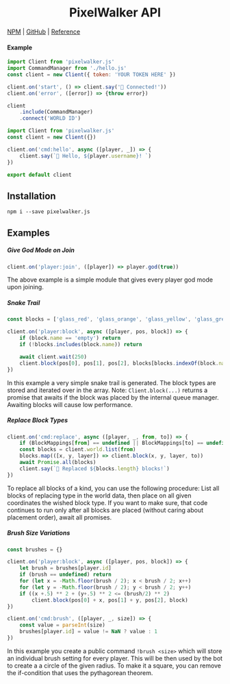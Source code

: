 
<center><h1>PixelWalker API</h1></center>

[NPM](https://www.npmjs.com/package/pixelwalker.js) | [GitHub](https://github.com/Anatoly03/pixelwalker.js) | [Reference](REFERENCE.md)

#### Example

```js
import Client from 'pixelwalker.js'
import CommandManager from './hello.js'
const client = new Client({ token: 'YOUR TOKEN HERE' })

client.on('start', () => client.say('🤖 Connected!'))
client.on('error', ([error]) => {throw error})

client
    .include(CommandManager)
    .connect('WORLD ID')
```

```js
import Client from 'pixelwalker.js'
const client = new Client({})

client.on('cmd:hello', async ([player, _]) => {
    client.say(`🤖 Hello, ${player.username}! `)
})

export default client
```

## Installation
```
npm i --save pixelwalker.js
```

## Examples

##### Give God Mode on Join

```js
client.on('player:join', ([player]) => player.god(true))
```

The above example is a simple module that gives every player god mode upon joining.

##### Snake Trail

```js
const blocks = ['glass_red', 'glass_orange', 'glass_yellow', 'glass_green', 'glass_cyan', 'glass_blue', 'glass_purple', 'glass_magenta', 0]

client.on('player:block', async ([player, pos, block]) => {
    if (block.name == 'empty') return
    if (!blocks.includes(block.name)) return

    await client.wait(250)
    client.block(pos[0], pos[1], pos[2], blocks[blocks.indexOf(block.name) + 1])
})
```

In this example a very simple snake trail is generated. The block types are stored and iterated over in the array. Note: `Client.block(...)` returns a promise that awaits if the block was placed by the internal queue manager. Awaiting blocks will cause low performance.

##### Replace Block Types

```js
client.on('cmd:replace', async ([player, _, from, to]) => {
    if (BlockMappings[from] == undefined || BlockMappings[to] == undefined) return
    const blocks = client.world.list(from)
    blocks.map(([x, y, layer]) => client.block(x, y, layer, to))
    await Promise.all(blocks)
    client.say(`🤖 Replaced ${blocks.length} blocks!`)
})
```

To replace all blocks of a kind, you can use the following procedure: List all blocks of replacing type in the world data, then place on all given coordinates the wished block type. If you want to make sure, that code continues to run only after all blocks are placed (without caring about placement order), await all promises.

##### Brush Size Variations

```js
const brushes = {}

client.on('player:block', async ([player, pos, block]) => {
    let brush = brushes[player.id]
    if (brush == undefined) return
    for (let x = -Math.floor(brush / 2); x < brush / 2; x++)
    for (let y = -Math.floor(brush / 2); y < brush / 2; y++)
    if ((x +.5) ** 2 + (y+.5) ** 2 <= (brush/2) ** 2)
        client.block(pos[0] + x, pos[1] + y, pos[2], block)
})

client.on('cmd:brush', ([player, _, size]) => {
    const value = parseInt(size)
    brushes[player.id] = value != NaN ? value : 1
})
```

In this example you create a public command `!brush <size>` which will store an individual brush setting for every player. This will be then used by the bot to create a a circle of the given radius. To make it a square, you can remove the if-condition that uses the pythagorean theorem.

